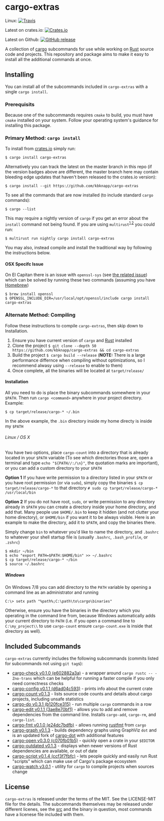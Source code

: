 # cargo-extras

Linux: [![Travis](https://img.shields.io/travis/kbknapp/cargo-extras.svg)](https://travis-ci.org/kbknapp/cargo-extras)

Latest on crates.io: [![Crates.io](https://img.shields.io/crates/v/cargo-extras.svg)](https://crates.io/crates/cargo-extras)

Latest on Github: [![GitHub release](https://img.shields.io/github/release/kbknapp/cargo-extras.svg)](https://github.com/kbknapp/cargo-extras/releases)

A collection of [cargo](https://github.com/rust-lang/cargo) subcommands for use while working on [Rust](https://www.rust-lang.org/) source code and projects. This repository and package aims to make it easy to install all the additional commands at once.

## Installing

You can install all of the subcommands included in `cargo-extras` with a single `cargo install`.

### Prerequisits

Because one of the subcommands requires `cmake` to build, you must have `cmake` installed on your system. Follow your operating system's guidance for installing this package.

### Primary Method: `cargo install`

To install from [crates.io](https://crates.io) simply run:

```
$ cargo install cargo-extras
```

Alternatively you can track the latest on the master branch in this repo (if the version badges above are different, the master branch here may contain bleeding edge updates that haven't been released to the crates.io version):

```
$ cargo install --git https://github.com/kbknapp/cargo-extras
```

To see all the commands that are now installed (to include standard `cargo` commands):

```
$ cargo --list
```

This may require a nightly version of `cargo` if you get an error about the `install` command not being found. If you are using `multirust`<sup>[1](https://github.com/Diggsey/multirust-rs),[2](https://github.com/brson/multirust)</sup> you could run:

```
$ multirust run nightly cargo install cargo-extras
```

You may also, instead compile and install the traditional way by following the instructions below.

#### OSX Specifc Issue

On El Capitan there is an issue with `openssl-sys` (see [the related issue](https://github.com/sfackler/rust-openssl/issues/255)) which can be solved by running these two commands (assuming you have [Homebrew](http://brew.sh))

```
$ brew install openssl
$ OPENSSL_INCLUDE_DIR=/usr/local/opt/openssl/include cargo install cargo-extras
```

### Alternate Method: Compiling

Follow these instructions to compile `cargo-extras`, then skip down to Installation.

 1. Ensure you have current version of `cargo` and [Rust](https://www.rust-lang.org) installed
 2. Clone the project `$ git clone --depth 50 https://github.com/kbknapp/cargo-extras && cd cargo-extras`
 3. Build the project `$ cargo build --release` (**NOTE:** There is a large performance differnce when compiling without optimizations, so I recommend alwasy using `--release` to enable to them)
 4. Once complete, all the binaries will be located at `target/release/`

#### Installation 

All you need to do is place the binary subcommands somewhere in your `$PATH`. Then run `cargo <command>` anywhere in your project directory. Example:

```
$ cp target/release/cargo-* ~/.bin
```

In the above example, the `.bin` directory inside my home directy is inside my `$PATH`

###### Linux / OS X

You have two options, place `cargo-count` into a directory that is already located in your `$PATH` variable (To see which directories those are, open a terminal and type `echo "${PATH//:/\n}"`, the quotation marks are important), or you can add a custom directory to your `$PATH`

**Option 1**
If you have write permission to a directory listed in your `$PATH` or you have root permission (or via `sudo`), simply copy the binaries `$ cp target/release/cargo-*` to that directory `# sudo cp target/release/cargo-* /usr/local/bin`

**Option 2**
If you do not have root, `sudo`, or write permission to any directory already in `$PATH` you can create a directory inside your home directory, and add that. Many people use `$HOME/.bin` to keep it hidden (and not clutter your home directory), or `$HOME/bin` if you want it to be always visible. Here is an example to make the directory, add it to `$PATH`, and copy the binaries there.

Simply change `bin` to whatever you'd like to name the directory, and `.bashrc` to whatever your shell startup file is (usually `.bashrc`, `.bash_profile`, or `.zshrc`)

```
$ mkdir ~/bin
$ echo "export PATH=$PATH:$HOME/bin" >> ~/.bashrc
$ cp target/release/cargo-* ~/bin
$ source ~/.bashrc
```

##### Windows

On Windows 7/8 you can add directory to the `PATH` variable by opening a command line as an administrator and running

```
C:\> setx path "%path%;C:\path\to\cargo\binaries"
```

Otherwise, ensure you have the binaries in the directory which you operating in the command line from, because Windows automatically adds your current directory to `PATH` (i.e. if you open a command line to `C:\my_project\\` to use `cargo-count` ensure `cargo-count.exe` is inside that directory as well).

## Included Subcommands

`cargo-extras` currently includes the following subcommands (commits listed for subcommands not using `git tag`s):

 * [cargo-check v0.1.0 (e602882a3a)](https://github.com/rsolomo/cargo-check) - a wrapper around `cargo rustc -- -Zno-trans` which can be helpful for running a faster compile if you only need correctness checks
 * [cargo-config v0.1.1 (d6ad04c593)](https://github.com/wesleywiser/cargo-config) - prints info about the current crate
 * [cargo-count v0.1.3](https://github.com/kbknapp/cargo-count) - lists source code counts and details about cargo projects, including unsafe statistics
 * [cargo-do v0.3.1 (b120fce315)](https://github.com/pwoolcoc/cargo-do) - run multiple `cargo` commands in a row
 * [cargo-edit v0.1.1 (3ae8e70bf1)](https://github.com/killercup/cargo-edit) - allows you to add and remove dependencies from the command line. Installs `cargo-add`, `cargo-rm`, and `cargo-list`.
 * [cargo-fmt v0.1.0 (e24dc7bdfb)](https://github.com/pwoolcoc/cargo-fmt) - allows running [rustfmt](https://github.com/rust-lang-nursery/rustmft) from `cargo`
 * [cargo-graph v0.1.3](https://github.com/kbknapp/cargo-graph) - builds dependency graphs using GraphViz `dot` and is an updated fork of [cargo-dot](https://github.com/maxsnew/cargo-dot) with additional features
 * [cargo-open v0.3.0 (c070fb01b5)](https://github.com/carols10cents/cargo-open) - quickly open a crate in your `$EDITOR`
 * [cargo-outdated v0.1.3](https://github.com/kbknapp/cargo-outdated) - displays when newer versions of Rust dependencies are available, or out of date
 * [cargo-script v0.1.4 (ccf3f7fbfc)](https://github.com/DanielKeep/cargo-script) - lets people quickly and easily run Rust "scripts" which can make use of Cargo's package ecosystem
 * [cargo-watch v3.0.1](https://github.com/passcod/cargo-watch) - utility for `cargo` to compile projects when sources change

## License

`cargo-extras` is released under the terms of the MIT. See the LICENSE-MIT file for the details. The subcommands themselves may be released under different licenes, see the [src](src) and the binary in question, most commands have a licenese file included with them.
